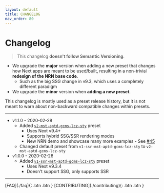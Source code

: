 ```yaml
---
layout: default
title: CHANGELOG
nav_order: 80
---
```


Changelog
===

> This changelog **doesn't follow Semantic Versioning**.

- We upgrade the **major** version when adding a new preset that changes how Next apps are meant to be used/built, resulting in a non-trivial **redesign of the NRN base code**.
  - Such as the big SSG change in v9.3, which uses a completely different paradigm
- We upgrade the **minor** version when **adding a new preset**.

This changelog is mostly used as a preset release history, but it is not meant to warn about non-backward compatible changes within presets.

---

- v1.1.0 - 2020-02-28
    - Added [`v2-mst-aptd-gcms-lcz-sty`](https://github.com/UnlyEd/next-right-now/tree/v2-mst-aptd-gcms-lcz-sty) preset
        - Uses Next v9.4+
        - Supports hybrid SSG/SSR rendering modes
        - New NRN demo and showcase many more examples - See [#45](https://github.com/UnlyEd/next-right-now/issues/45)
    - Changed default preset from `v1-ssr-mst-aptd-gcms-lcz-sty` to `v2-mst-aptd-gcms-lcz-sty`
- v1.0.0 - 2020-02-28
    - Added [`v1-ssr-mst-aptd-gcms-lcz-sty`](https://github.com/UnlyEd/next-right-now/tree/v1-ssr-mst-aptd-gcms-lcz-sty) preset
        - Uses Next v9.3.4
        - Doesn't support SSG, only supports SSR

---

<div class="pagination-section space-even">
    <span class="fs-4" markdown="1">
    [FAQ](./faq){: .btn .btn }
    </span>
    <span class="fs-4" markdown="1">
    [CONTRIBUTING](./contributing){: .btn .btn }
    </span>
</div>
